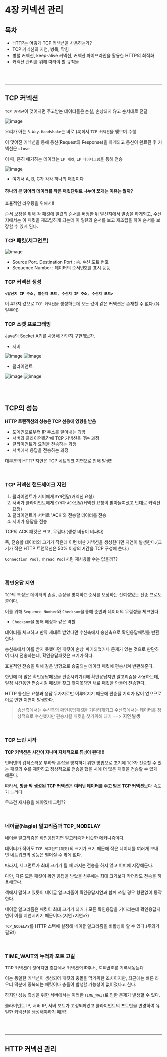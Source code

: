 # 4장 커넥션 관리

## 목차
- HTTP는 어떻게 TCP 커넥션을 사용하는가?
- TCP 커넥션의 지연, 병목, 막힘
- 병렬 커넥션, keep-alive 커넥션, 커넥션 파이프라인을 활용한 HTTP의 최적화
- 커넥션 관리를 위해 따라야 할 규칙들

<br>
<br>

-----------------------------------------------

## TCP 커넥션
`TCP 커넥션`이 맺어지면 주고받는 데이터들은 손실, 손상되지 않고 순서대로 전달

![image](https://user-images.githubusercontent.com/60773356/136761343-84629c55-b8f2-47c4-ae88-859d30d798ce.png)

우리가 아는 `3-Way-Handshake`는 바로 (4)에서 `TCP 커넥션`을 맺으며 수행

이 맺어진 커넥션을 통해 통신(Request와 Response)을 하게되고 통신이 완료된 후 커넥션은 `close`

이 때, 흔히 얘기하는 데이터는 `IP 패킷`, `IP 데이터그램`을 통해 전송

![image](https://user-images.githubusercontent.com/60773356/136762260-0f7240e4-2199-475d-929b-61d42f4fb014.png)
* 여기서 A, B, C가 각각 하나의 패킷이다.

#### 하나의 큰 덩어리 데이터를 작은 패킷단위로 나누어 쪼개는 이유는 뭘까?
효율적인 라우팅을 위해서!!

순서 보장을 위해 각 패킷에 일련의 순서를 배정한 뒤 발신지에서 발송을 하게되고, 수신지에서는 이 패킷을 재조립하게 되는데 이 일련의 순서를 보고 재조립을 하여 순서를 보장할 수 있게 된다.

### TCP 패킷(세그먼트)
![image](https://user-images.githubusercontent.com/60773356/136762920-12d03420-675e-4429-8a75-731fe249f844.png)
- Source Port, Destination Port : 송, 수신 포트 번호
- Sequence Number : 데이터의 순서번호를 표시
등등

### TCP 커넥션 생성
**`<발신지 IP 주소, 발신지 포트, 수신지 IP 주소, 수신지 포트>`**

이 4가지 값으로 `TCP 커넥션`을 생성하는데 모든 값이 같은 커넥션은 존재할 수 없다.(유일무이)

### TCP 소켓 프로그래밍
Java의 Socket API를 사용해 간단히 구현해보자.

- 서버

![image](https://user-images.githubusercontent.com/60773356/136785341-1f4a9d26-0d18-4c07-89c2-e150ee68b9bd.png)
![image](https://user-images.githubusercontent.com/60773356/136785435-49dbc6a5-cb6f-4383-bf40-b96c7450777b.png)


- 클라이언트

![image](https://user-images.githubusercontent.com/60773356/136785376-d355e15f-5350-4a0e-bfe5-636a9ad90795.png)
![image](https://user-images.githubusercontent.com/60773356/136785456-c850b0f6-00ab-42d8-9d7c-33db4cb8316a.png)

<br>
<br>

## TCP의 성능
**HTTP 트랜잭션의 성능은 TCP 선응에 영향을 받음**
- 도메인으로부터 IP 주소를 알아내는 과정
- 서버와 클라이언트간에 TCP 커넥션을 맺는 과정
- 클라이언트가 요청을 전송하는 과정
- 서버에서 응답을 전송하는 과정

대부분의 HTTP 지연은 TCP 네트워크 지연으로 인해 발생!!

<br>

### TCP 커넥션 핸드셰이크 지연
1. 클라이언트가 서버에게 `SYN`전달(커넥션 요청)
2. 서버가 클라이언트에게 `SYN`과 `ACK`전달(커넥션 요청이 받아들여졌고 반대로 커넥션 요청)
3. 클라이언트가 서버로 'ACK`와 전송할 데이터를 전송
4. 서버가 응답을 전송

TCP의 ACK 패킷은 크고, 무겁다.(생성 비용이 비싸다) 

즉, 전송할 데이터의 크기가 작은데 이런 비싼 커넥션을 생성한다면 지연이 발생한다.(크기가 작은 HTTP 트랜잭션은 50% 이상의 시간을 TCP 구성에 쓴다.)

`Connection Pool`, `Thread Pool`처럼 재사용할 수는 없을까??

<br>

### 확인응답 지연
`TCP`의 특징은 데이터의 손실, 손상을 방지하고 순서를 보장하는 신뢰성있는 전송 프로토콜이다.

이를 위해 `Sequence Number`와 `Checksum`을 통해 순번과 데이터의 무결성을 체크한다.
- `Checksum`을 통해 해싱과 같은 역할

데이터를 체크하고 만약 제대로 받았다면 수신측에서 송신측으로 확인응답패킷를 반환한다.

송신측에서 이를 받지 못했다면 패킷이 손상, 파기되었거나 문제가 있는 것으로 판단하여 다시 전송하는데, 확인응답패킷은 크기가 작다.

효율적인 전송을 위해 같은 방향으로 송출되는 데이터 패킷에 편승시켜 반환해준다.

한번에 더 많은 확인응답패킷을 편승시키기위해 확인응답지연 알고리즘을 사용하는데, 일정 시간동안 편승시킬 패킷을 찾고 찾지못하면 새로 패킷을 만들어 전송한다.

HTTP 통신은 요청과 응답 두가지로만 이루어지기 때문에 편승될 기회가 많이 없으므로 이로 인한 지연이 발생한다.

> 송신측에서는 수신측의 확인응답패킷을 기다리게되고 수신측에서는 데이터를 정상적으로 수신했지만 편승시킬 패킷을 찾기위해 대기 ==> **지연 발생**

<br>

### TCP 느린 시작
**TCP 커넥션은 시간이 자나며 자체적으로 튜닝이 된다!!!**

인터넷의 갑작스러운 부하와 혼잡을 방지하기 위한 방법으로 초기에 `TCP`가 전송할 수 있는 패킷의 수를 제한하고 정상적으로 전송을 했을 시에 더 많은 패킷을 전송할 수 있게 해준다.

따라서, **방금 막 생성된 TCP 커넥션**은 **여러번 데이터를 주고 받은 TCP 커넥션**보다 속도가 느리다.

무조건 재사용을 해야겠네 그럼??

<br>

### 네이글(Nagle) 알고리즘과 TCP_NODELAY
네이글 알고리즘은 확인응답지연 알고리즘과 비슷한 메커니즘이다.

데이터가 작아도 `TCP 세그먼트(패킷)`의 크기가 크기 때문에 작은 데이터를 여러개 보내면 네트워크의 성능은 떨어질 수 밖에 없다.

따라서, 세그먼트가 최대 크기가 될 때 까지는 전송을 하지 않고 버퍼에 저장해둔다.

다만, 다른 모든 패킷이 확인 응답을 받았을 경우에는 최대 크기보다 작더라도 전송을 허용해준다.

책에서 말하고 있듯이 네이글 알고리즘이 확인응답지연과 함께 쓰일 경우 형편없이 동작한다. 

네이글 알고리즘은 패킷이 최대 크기가 되거나 모든 확인응답을 기다리는데 확인응답지연이 이를 지연시키기 때문이다.(지연+지연=?)

`TCP_NODELAY`를 HTTP 스택에 설정해 네이글 알고리즘을 비활성화 할 수 있다.(주의가 필요!)

<br>

### TIME_WAIT의 누적과 포트 고갈
TCP 커넥션이 끊어지면 종단에서 커넥션의 IP주소, 포트번호를 기록해놓는다.

이는 동일한 커넥션이 생성되어 패킷의 충돌을 막기위한 조치이지만, 최근에는 빠른 라우터 덕분에 중복되는 패킷이나 충돌이 발생할 가능성이 없어졌다고 한다.

하지만 성능 측성을 위한 서버에서는 이러한 `TIME_WAIT`로 인한 문제가 발생할 수 있다.

클라이언트 IP, 서버 IP, 서버 포트가 고정되어있고 클라이언트의 포트만을 변경하여 유일한 커넥션을 생성해야하기 때문!!

<br>
<br>

-----------------------------------

## HTTP 커넥션 관리





